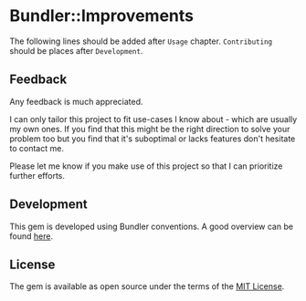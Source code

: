 # Bundler::Improvements

The following lines should be added after `Usage` chapter. `Contributing` should be places after `Development`.

## Feedback

Any feedback is much appreciated.

I can only tailor this project to fit use-cases I know about - which are usually my own ones. If you find that this might be the right direction to solve your problem too but you find that it's suboptimal or lacks features don't hesitate to contact me.

Please let me know if you make use of this project so that I can prioritize further efforts.

## Development

This gem is developed using Bundler conventions. A good overview can be found [here](http://bundler.io/v1.14/guides/creating_gem.html).

## License

The gem is available as open source under the terms of the [MIT License](http://opensource.org/licenses/MIT).
